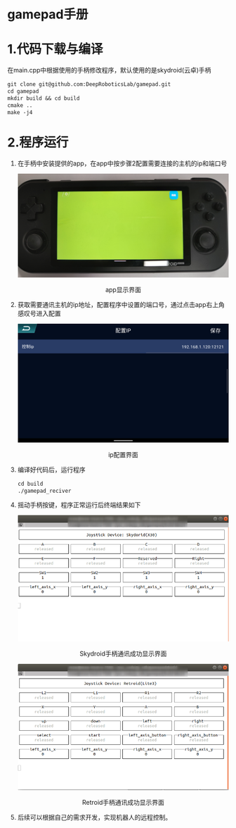 # gamepad手册



# 1.代码下载与编译

在main.cpp中根据使用的手柄修改程序，默认使用的是skydroid(云卓)手柄

```
git clone git@github.com:DeepRoboticsLab/gamepad.git
cd gamepad
mkdir build && cd build
cmake ..
make -j4
```



# 2.程序运行

1. 在手柄中安装提供的app，在app中按步骤2配置需要连接的主机的ip和端口号

   <img src="./doc/app_retroid.png" alt="a" style="zoom:60%;" />

   <p style="text-align:center;">app显示界面</p>

2. 获取需要通讯主机的ip地址，配置程序中设置的端口号，通过点击app右上角感叹号进入配置

   <img src="./doc/ip_config.png" alt="s" style="zoom:67%;" />

   <p style="text-align:center;">ip配置界面</p>

   

3. 编译好代码后，运行程序

   ```
   cd build
   ./gamepad_reciver
   ```

   

4. 摇动手柄按键，程序正常运行后终端结果如下

   <img src="./doc/terminal_show_info.png" alt="a" style="zoom:75%;" />

   <p style="text-align:center;">Skydroid手柄通讯成功显示界面</p>

   

   <img src="./doc/terminal_show_info_retroid.png" alt="s" style="zoom:75%;" />

   <p style="text-align:center;">Retroid手柄通讯成功显示界面</p>

   

5. 后续可以根据自己的需求开发，实现机器人的远程控制。





